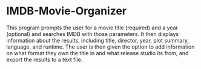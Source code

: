 # IMDB-Movie-Organizer
This program prompts the user for a movie title (required) and a year (optional) and searches IMDB with those parameters. 
It then displays information about the results, including title, director, year, plot summary, language, and runtime.
The user is then given the option to add information on what format they own the title in and what release studio its from, and export the results to a text file.
